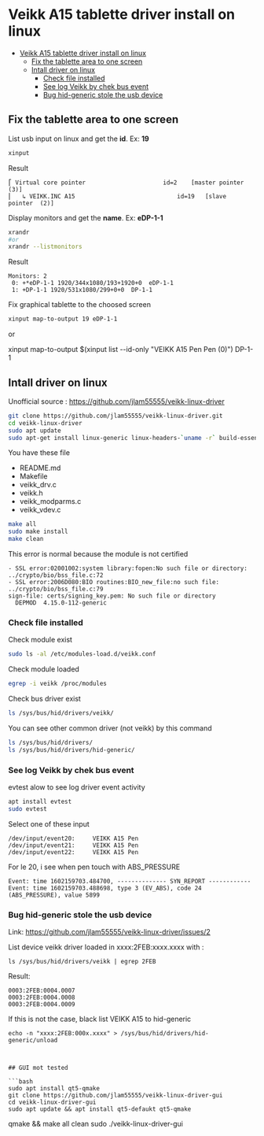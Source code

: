 # Veikk A15 tablette driver install on linux

<!-- TOC -->

- [Veikk A15 tablette driver install on linux](#veikk-a15-tablette-driver-install-on-linux)
  - [Fix the tablette area to one screen](#fix-the-tablette-area-to-one-screen)
  - [Intall driver on linux](#intall-driver-on-linux)
    - [Check file installed](#check-file-installed)
    - [See log Veikk by chek bus event](#see-log-veikk-by-chek-bus-event)
    - [Bug hid-generic stole the usb device](#bug-hid-generic-stole-the-usb-device)

<!-- /TOC -->


## Fix the tablette area to one screen

List usb input on linux and get the **id**. Ex: **19**
```bash
xinput
```
Result
```
⎡ Virtual core pointer                    	id=2	[master pointer  (3)]
⎜   ↳ VEIKK.INC A15                           	id=19	[slave  pointer  (2)]
```

Display monitors and get the **name**. Ex: **eDP-1-1**
```bash
xrandr
#or 
xrandr --listmonitors
```

Result
```
Monitors: 2
 0: +*eDP-1-1 1920/344x1080/193+1920+0  eDP-1-1
 1: +DP-1-1 1920/531x1080/299+0+0  DP-1-1
```

Fix graphical tablette to the choosed screen
```bash
xinput map-to-output 19 eDP-1-1
```

or

xinput map-to-output $(xinput list --id-only "VEIKK A15 Pen Pen (0)") DP-1-1


## Intall driver on linux

Unofficial source : https://github.com/jlam55555/veikk-linux-driver


```bash
git clone https://github.com/jlam55555/veikk-linux-driver.git
cd veikk-linux-driver
sudo apt update
sudo apt-get install linux-generic linux-headers-`uname -r` build-essential libelf-dev
```
You have these file
- README.md
- Makefile
- veikk_drv.c
- veikk.h
- veikk_modparms.c
- veikk_vdev.c


```bash
make all
sudo make install
make clean
```
This error is normal because the module is not certified
```
- SSL error:02001002:system library:fopen:No such file or directory: ../crypto/bio/bss_file.c:72
- SSL error:2006D080:BIO routines:BIO_new_file:no such file: ../crypto/bio/bss_file.c:79
sign-file: certs/signing_key.pem: No such file or directory
  DEPMOD  4.15.0-112-generic
```

### Check file installed
Check module exist
```bash
sudo ls -al /etc/modules-load.d/veikk.conf
```

Check module loaded
```bash
egrep -i veikk /proc/modules
```


Check bus driver exist
```bash
ls /sys/bus/hid/drivers/veikk/
```

You can see other common driver (not veikk) by this command
```bash
ls /sys/bus/hid/drivers/
ls /sys/bus/hid/drivers/hid-generic/
```


### See log Veikk by chek bus event

evtest alow to see log driver event activity
```bash
apt install evtest
sudo evtest
```

Select one of these input
```
/dev/input/event20:     VEIKK A15 Pen
/dev/input/event21:     VEIKK A15 Pen
/dev/input/event22:     VEIKK A15 Pen
```

For le 20, i see when pen touch with ABS_PRESSURE
```
Event: time 1602159703.484700, -------------- SYN_REPORT ------------
Event: time 1602159703.488698, type 3 (EV_ABS), code 24 (ABS_PRESSURE), value 5899
```


### Bug hid-generic stole the usb device

Link: https://github.com/jlam55555/veikk-linux-driver/issues/2

List device veikk driver loaded in xxxx:2FEB:xxxx.xxxx with :
```
ls /sys/bus/hid/drivers/veikk | egrep 2FEB
````
Result:
```
0003:2FEB:0004.0007
0003:2FEB:0004.0008
0003:2FEB:0004.0009
```

If this is not the case, black list VEIKK A15 to hid-generic
```
echo -n "xxxx:2FEB:000x.xxxx" > /sys/bus/hid/drivers/hid-generic/unload



## GUI mot tested

```bash
sudo apt install qt5-qmake
git clone https://github.com/jlam55555/veikk-linux-driver-gui
cd veikk-linux-driver-gui
sudo apt update && apt install qt5-defaukt qt5-qmake
```

qmake && make all clean
sudo ./veikk-linux-driver-gui

